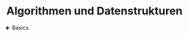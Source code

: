 # Algorithmen und Datenstrukturen
<div>
  <details>
  <summary>Basics</summary>
      - [What is a algorithm?](https://www.tutorialspoint.com/data_structures_algorithms/algorithms_basics.htm#)
      - list
  </details>
</div>
